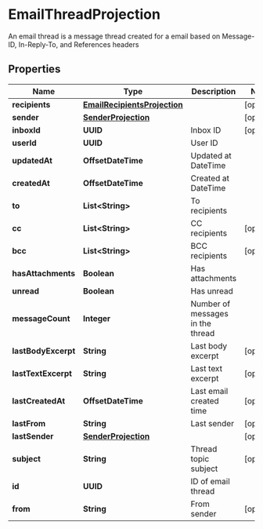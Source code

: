 

# EmailThreadProjection

An email thread is a message thread created for a email based on Message-ID, In-Reply-To, and References headers

## Properties

| Name | Type | Description | Notes |
|------------ | ------------- | ------------- | -------------|
|**recipients** | [**EmailRecipientsProjection**](EmailRecipientsProjection) |  |  [optional] |
|**sender** | [**SenderProjection**](SenderProjection) |  |  [optional] |
|**inboxId** | **UUID** | Inbox ID |  [optional] |
|**userId** | **UUID** | User ID |  |
|**updatedAt** | **OffsetDateTime** | Updated at DateTime |  |
|**createdAt** | **OffsetDateTime** | Created at DateTime |  |
|**to** | **List&lt;String&gt;** | To recipients |  |
|**cc** | **List&lt;String&gt;** | CC recipients |  [optional] |
|**bcc** | **List&lt;String&gt;** | BCC recipients |  [optional] |
|**hasAttachments** | **Boolean** | Has attachments |  |
|**unread** | **Boolean** | Has unread |  |
|**messageCount** | **Integer** | Number of messages in the thread |  |
|**lastBodyExcerpt** | **String** | Last body excerpt |  [optional] |
|**lastTextExcerpt** | **String** | Last text excerpt |  [optional] |
|**lastCreatedAt** | **OffsetDateTime** | Last email created time |  [optional] |
|**lastFrom** | **String** | Last sender |  [optional] |
|**lastSender** | [**SenderProjection**](SenderProjection) |  |  [optional] |
|**subject** | **String** | Thread topic subject |  [optional] |
|**id** | **UUID** | ID of email thread |  |
|**from** | **String** | From sender |  [optional] |



